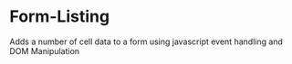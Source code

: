 # Form-Listing
Adds a number of cell data to a form using javascript event handling and DOM Manipulation

